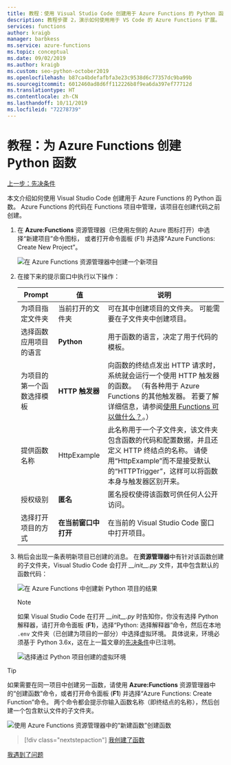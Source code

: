 ```yaml
---
title: 教程：使用 Visual Studio Code 创建用于 Azure Functions 的 Python 函数
description: 教程步骤 2，演示如何使用用于 VS Code 的 Azure Functions 扩展。
services: functions
author: kraigb
manager: barbkess
ms.service: azure-functions
ms.topic: conceptual
ms.date: 09/02/2019
ms.author: kraigb
ms.custom: seo-python-october2019
ms.openlocfilehash: b87ca4bdefafbfa3e23c9538d6c77357dc9ba99b
ms.sourcegitcommit: 6012460ad8d6ff112226b8f9ea6da397ef77712d
ms.translationtype: HT
ms.contentlocale: zh-CN
ms.lasthandoff: 10/11/2019
ms.locfileid: "72278739"
---
```

# <a name="tutorial-create-a-python-function-for-azure-functions"></a>教程：为 Azure Functions 创建 Python 函数

[上一步：先决条件](tutorial-vs-code-serverless-python-01.md)

本文介绍如何使用 Visual Studio Code 创建用于 Azure Functions 的 Python 函数。 Azure Functions 的代码在 Functions  项目中管理，该项目在创建代码之前创建。

1. 在 **Azure:Functions** 资源管理器（已使用左侧的 Azure 图标打开）中选择“新建项目”命令图标，  或者打开命令面板 (F1) 并选择“Azure Functions:  Create New Project”。

    ![在 Azure Functions 资源管理器中创建一个新项目](media/tutorial-vs-code-serverless-python/create-a-new-project-in-azure-functions-explorer.png)

1. 在接下来的提示窗口中执行以下操作：

    | Prompt | 值 | 说明 |
    | --- | --- | --- |
    | 为项目指定文件夹 | 当前打开的文件夹 | 可在其中创建项目的文件夹。 可能需要在子文件夹中创建项目。 |
    | 选择函数应用项目的语言 | **Python** | 用于函数的语言，决定了用于代码的模板。 |
    | 为项目的第一个函数选择模板 | **HTTP 触发器** | 向函数的终结点发出 HTTP 请求时，系统就会运行一个使用 HTTP 触发器的函数。 （有各种用于 Azure Functions 的其他触发器。 若要了解详细信息，请参阅[使用 Functions 可以做什么？](/azure/azure-functions/functions-overview#what-can-i-do-with-functions)。） |
    | 提供函数名称 | HttpExample | 此名称用于一个子文件夹，该文件夹包含函数的代码和配置数据，并且还定义 HTTP 终结点的名称。 请使用“HttpExample”而不是接受默认的“HTTPTrigger”，这样可以将函数本身与触发器区别开来。 |
    | 授权级别 | **匿名** | 匿名授权使得该函数可供任何人公开访问。 |
    | 选择打开项目的方式 | **在当前窗口中打开** | 在当前的 Visual Studio Code 窗口中打开项目。 |

1. 稍后会出现一条表明新项目已创建的消息。 在**资源管理器**中有针对该函数创建的子文件夹，Visual Studio Code 会打开 *\_\_init\_\_.py* 文件，其中包含默认的函数代码：

    ![在 Azure Functions 中创建新 Python 项目的结果](media/tutorial-vs-code-serverless-python/display-results-of-new-python-project-in-azure-functions.png)

    > [!NOTE]
    > 如果 Visual Studio Code 在打开 *\_\_init\_\_.py* 时告知你，你没有选择 Python 解释器，请打开命令面板 (**F1**)，选择“Python:  选择解释器”命令，然后在本地 `.env` 文件夹（已创建为项目的一部分）中选择虚拟环境。 具体说来，环境必须基于 Python 3.6x，这在上一篇文章的[先决条件](tutorial-vs-code-serverless-python-01.md#prerequisites)中已注明。
    >
    > ![选择通过 Python 项目创建的虚拟环境](media/tutorial-vs-code-serverless-python/select-virtual-environment-created-with-the-python-project.png)

> [!TIP]
> 如果需要在同一项目中创建另一函数，请使用  **Azure:Functions** 资源管理器中的“创建函数”命令，或者打开命令面板 (**F1**) 并选择“Azure Functions:  Create Function”命令。 两个命令都会提示你输入函数名称（即终结点的名称），然后创建一个包含默认文件的子文件夹。
>
> ![使用 Azure Functions 资源管理器中的“新建函数”创建函数](media/tutorial-vs-code-serverless-python/create-new-functions-in-azure-functions-explorer.png)

> [!div class="nextstepaction"]
> [我创建了函数](tutorial-vs-code-serverless-python-03.md)

[我遇到了问题](https://www.research.net/r/PWZWZ52?tutorial=vscode-functions-python&step=02-create-function)
